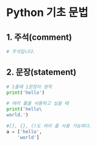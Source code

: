 # Python 기초 문법



## 1. 주석(comment)

```python
# 주석입니다.
```



## 2. 문장(statement)

```python
# 1줄에 1문장이 원칙
print('hello')
```

```python
# 여러 줄을 사용하고 싶을 때
print('hello\
world.')
```

```python
#[], {}, ()도 여러 줄 사용 가능하다.
a = ['hello',
    'world']
```

